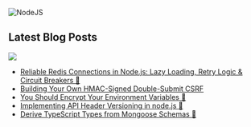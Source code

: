 ![NodeJS](https://img.shields.io/badge/node.js-6DA55F?style=for-the-badge&logo=node.js&logoColor=white)


## Latest Blog Posts
<a href="https://dev.to/silentwatcher_95"><img src="https://img.shields.io/badge/dev.to-0A0A0A?style=for-the-badge&logo=devdotto&logoColor=white"/></a>

<!-- BLOG-POST-LIST:START -->
- [Reliable Redis Connections in Node.js: Lazy Loading, Retry Logic &amp; Circuit Breakers 🔦](https://dev.to/silentwatcher_95/reliable-redis-connections-in-nodejs-lazy-loading-retry-logic-circuit-breakers-29lg)
- [Building Your Own HMAC-Signed Double-Submit CSRF](https://dev.to/silentwatcher_95/building-your-own-hmac-signed-double-submit-csrf-3cgh)
- [You Should Encrypt Your Environment Variables 🔑](https://dev.to/silentwatcher_95/you-should-encrypt-your-environment-variables-n4h)
- [Implementing API Header Versioning in node.js 🍗](https://dev.to/silentwatcher_95/implementing-api-header-versioning-in-nodejs-4e29)
- [Derive TypeScript Types from Mongoose Schemas 🌿](https://dev.to/silentwatcher_95/derive-typescript-types-from-mongoose-schemas-4323)
<!-- BLOG-POST-LIST:END -->
